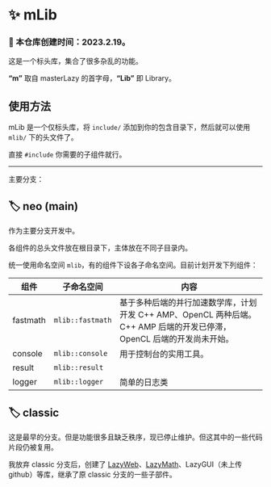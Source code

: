 # ✨ mLib

### 🎂 本仓库创建时间：2023.2.19。

这是一个标头库，集合了很多杂乱的功能。

**“m”** 取自 masterLazy 的首字母，**“Lib”** 即 Library。

## 使用方法

mLib 是一个仅标头库，将 `include/` 添加到你的包含目录下，然后就可以使用 `mlib/` 下的头文件了。

直接 `#include` 你需要的子组件就行。

<hr/>

主要分支：

## 🏷️ neo (main)

作为主要分支开发中。

各组件的总头文件放在根目录下，主体放在不同子目录内。

统一使用命名空间  `mlib`，有的组件下设各子命名空间。目前计划开发下列组件：

| 组件     | 子命名空间       | 内容                                                         |
| -------- | ---------------- | ------------------------------------------------------------ |
| fastmath | `mlib::fastmath` | 基于多种后端的并行加速数学库，计划开发 C++ AMP、OpenCL 两种后端。C++ AMP 后端的开发已停滞，OpenCL 后端的开发尚未开始。 |
| console  | `mlib::console`  | 用于控制台的实用工具。                                       |
| result   | `mlib::result`   |                                                              |
| logger   | `mlib::logger`   | 简单的日志类                                                 |

## 🏷️ classic

这是最早的分支。但是功能很多且缺乏秩序，现已停止维护。但这其中的一些代码片段仍被复用。

我放弃 classic 分支后，创建了 [LazyWeb](https://github.com/masterLazy/LazyWeb)、[LazyMath](https://github.com/masterLazy/LazyMath)、LazyGUI（未上传 github）等库，继承了原 classic 分支的一些子部件。
